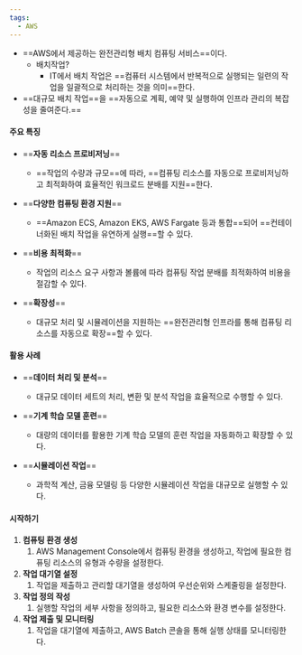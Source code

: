 ```yaml
---
tags:
  - AWS
---
```


- ==AWS에서 제공하는 완전관리형 배치 컴퓨팅 서비스==이다.
	- 배치작업?
		- IT에서 배치 작업은 ==컴퓨터 시스템에서 반복적으로 실행되는 일련의 작업을 일괄적으로 처리하는 것을 의미==한다.
- ==대규모 배치 작업==을 ==자동으로 계획, 예약 및 실행하여 인프라 관리의 복잡성을 줄여준다.==

#### **주요 특징**

- ==**자동 리소스 프로비저닝**==
	- ==작업의 수량과 규모==에 따라, 
	  ==컴퓨팅 리소스를 자동으로 프로비저닝하고 최적화하여 효율적인 워크로드 분배를 지원==한다.

- ==**다양한 컴퓨팅 환경 지원**==
	- ==Amazon ECS, Amazon EKS, AWS Fargate 등과 통합==되어 ==컨테이너화된 배치 작업을 유연하게 실행==할 수 있다.

- ==**비용 최적화**== 
	- 작업의 리소스 요구 사항과 볼륨에 따라 컴퓨팅 작업 분배를 최적화하여 비용을 절감할 수 있다.

- ==**확장성**==
	- 대규모 처리 및 시뮬레이션을 지원하는 ==완전관리형 인프라를 통해 컴퓨팅 리소스를 자동으로 확장==할 수 있다.


#### **활용 사례**

- ==**데이터 처리 및 분석**==
	- 대규모 데이터 세트의 처리, 변환 및 분석 작업을 효율적으로 수행할 수 있다.
	    
- ==**기계 학습 모델 훈련**==
	- 대량의 데이터를 활용한 기계 학습 모델의 훈련 작업을 자동화하고 확장할 수 있다.
	    
- ==**시뮬레이션 작업**==
	- 과학적 계산, 금융 모델링 등 다양한 시뮬레이션 작업을 대규모로 실행할 수 있다.


#### **시작하기**

1. **컴퓨팅 환경 생성**
	1. AWS Management Console에서 컴퓨팅 환경을 생성하고, 
	   작업에 필요한 컴퓨팅 리소스의 유형과 수량을 설정한다.
2. **작업 대기열 설정**
	1. 작업을 제출하고 관리할 대기열을 생성하여 우선순위와 스케줄링을 설정한다.
3. **작업 정의 작성**
	1. 실행할 작업의 세부 사항을 정의하고, 필요한 리소스와 환경 변수를 설정한다.
4. **작업 제출 및 모니터링**
	1. 작업을 대기열에 제출하고, AWS Batch 콘솔을 통해 실행 상태를 모니터링한다.